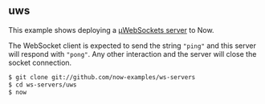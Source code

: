 uws
---

This example shows deploying a [µWebSockets
server](https://github.com/uWebSockets/uWebSockets) to Now.

The WebSocket client is expected to send the string `"ping"` and this
server will respond with `"pong"`. Any other interaction and the server
will close the socket connection.

```bash
$ git clone git://github.com/now-examples/ws-servers
$ cd ws-servers/uws
$ now
```
